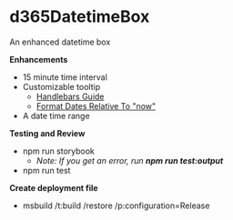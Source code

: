 # d365DatetimeBox

An enhanced datetime box

**Enhancements**

- 15 minute time interval
- Customizable tooltip
  - [Handlebars Guide](https://handlebarsjs.com/guide/)
  - [Format Dates Relative To "now"](https://formatjs.io/handlebars/#formatRelative)
- A date time range

**Testing and Review**

- npm run storybook
  - _Note: If you get an error, run **npm run test:output**_
- npm run test

**Create deployment file**

- msbuild /t:build /restore /p:configuration=Release
